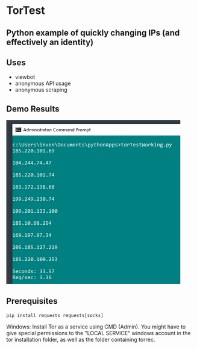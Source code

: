 # TorTest
## Python example of quickly changing IPs (and effectively an identity)

## Uses
 - viewbot
 - anonymous API usage
 - anonymous scraping

## Demo Results
![Test results](https://raw.githubusercontent.com/ThomasSelvig/TorTest/master/torTestResults.png)

## Prerequisites
```
pip install requests requests[socks]
```
Windows: Install Tor as a service using CMD (Admin). You might have to give special permissions to the "LOCAL SERVICE" windows account in the tor installation folder, as well as the folder containing torrec.
